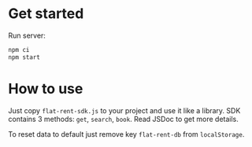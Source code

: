 # Get started

Run server:

```bash
npm ci
npm start
```

# How to use

Just copy `flat-rent-sdk.js` to your project and use it like a library. SDK contains 3 methods: `get`, `search`, `book`. Read JSDoc to get more details.

To reset data to default just remove key `flat-rent-db` from `localStorage`.
